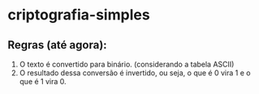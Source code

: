# criptografia-simples

## Regras (até agora): 

1. O texto é convertido para binário. (considerando a tabela ASCII)
2. O resultado dessa conversão é invertido, ou seja, o que é 0 vira 1 e o que é 1 vira 0. 

